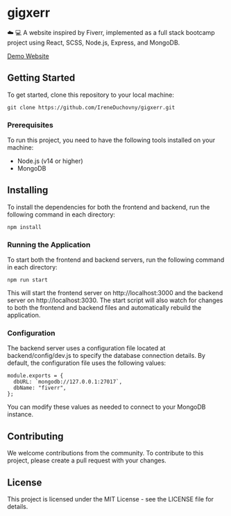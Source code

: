 # gigxerr
:cloud: :computer: A website inspired by Fiverr, implemented as a full stack bootcamp project using React, SCSS, Node.js, Express, and MongoDB.

[Demo Website](https://gigxerr.onrender.com/)

## Getting Started
To get started, clone this repository to your local machine:


```
git clone https://github.com/IreneDuchovny/gigxerr.git
```
### Prerequisites
To run this project, you need to have the following tools installed on your machine:

- Node.js (v14 or higher)
- MongoDB
## Installing
To install the dependencies for both the frontend and backend, run the following command in each directory:

```
npm install
```
### Running the Application
To start both the frontend and backend servers, run the following command in each directory:

```
npm run start
```
This will start the frontend server on http://localhost:3000 and the backend server on http://localhost:3030. The start script will also watch for changes to both the frontend and backend files and automatically rebuild the application.

### Configuration
The backend server uses a configuration file located at backend/config/dev.js to specify the database connection details. By default, the configuration file uses the following values:

```
module.exports = {
  dbURL: `mongodb://127.0.0.1:27017`,
  dbName: "fiverr",
};
```
You can modify these values as needed to connect to your MongoDB instance.

## Contributing
We welcome contributions from the community. To contribute to this project, please create a pull request with your changes.

## License
This project is licensed under the MIT License - see the LICENSE file for details.
